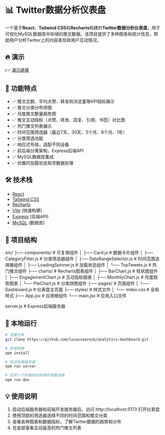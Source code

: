 # 📊 Twitter数据分析仪表盘

一个基于**React**、**Tailwind CSS**和**Recharts**构建的**Twitter数据分析仪表盘**，用于可视化MySQL数据库中存储的推文数据。该项目提供了多种图表和统计信息，帮助用户分析Twitter上的内容表现和用户互动情况。

## 🔥 演示
👉 [演示链接](http://localhost:5173)

## 📌 功能特点

- ✅ 推文总数、平均点赞、转发和浏览量等KPI指标展示
- ✅ 推文分类分布饼图
- ✅ 月度推文数量趋势图
- ✅ 推文互动指标（点赞、转发、回复、引用、书签）对比图
- ✅ 热门推文列表展示
- ✅ 时间范围筛选器（最近7天、30天、3个月、6个月、1年）
- ✅ 分类筛选功能
- ✅ 响应式布局，适配不同设备
- ✅ 前后端分离架构，Express后端API
- ✅ MySQL数据库集成
- ✅ 优雅的加载状态和空数据处理

## 🛠️ 技术栈

- [React](https://reactjs.org/)
- [Tailwind CSS](https://tailwindcss.com/)
- [Recharts](https://recharts.org/)
- [Vite](https://vitejs.dev/) (快速构建)
- [Express](https://expressjs.com/) (后端API)
- [MySQL](https://www.mysql.com/) (数据库)

## 📁 项目结构

src/
├── components/ # 可复用组件
│   ├── Card.js # 数据卡片组件
│   ├── CategoryFilter.js # 分类筛选器组件
│   ├── DateRangeSelector.js # 时间范围选择器组件
│   ├── LoadingSpinner.js # 加载状态组件
│   └── TopTweets.js # 热门推文组件
├── charts/ # Recharts图表组件
│   ├── BarChart.js # 柱状图组件
│   ├── EngagementChart.js # 互动指标图表
│   ├── MonthlyChart.js # 月度趋势图表
│   └── PieChart.js # 分类饼图组件
├── pages/ # 页面组件
│   └── Dashboard.js # 仪表盘主页面
├── styles/ # 样式文件
│   └── index.css # 全局样式
├── App.jsx # 应用根组件
└── main.jsx # 应用入口文件

server.js # Express后端服务器

## 🚀 本地运行

```bash
# 克隆仓库
git clone https://github.com/lucassoaresb/analytics-dashboard.git

# 安装依赖
npm install

# 启动后端服务器
npm run server

# 在另一个终端启动前端开发服务器
npm run dev
```

## 💡 使用说明

1. 启动后端服务器和前端开发服务器后，访问 http://localhost:5173 打开仪表盘
2. 使用顶部的筛选器选择不同的时间范围和推文分类
3. 查看各种图表和数据指标，了解Twitter数据的趋势和分布
4. 在底部查看互动最高的热门推文列表
